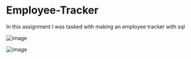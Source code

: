 # Employee-Tracker
In this assignment I was tasked with making an employee tracker with sql

![image](https://github.com/rogretheekyogre/Employee-Tracker/assets/159403086/f43f9d4f-40f8-4247-9302-2e3114951382)


![image](https://github.com/rogretheekyogre/Employee-Tracker/assets/159403086/c639bf68-2a55-4844-84c0-659d75f26f73)

